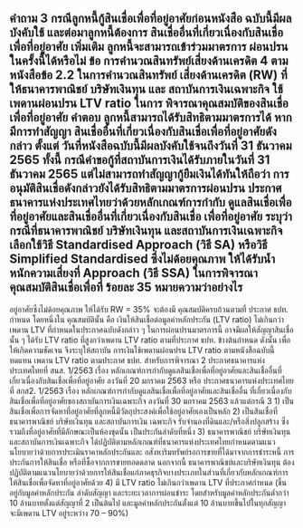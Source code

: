 คำถาม
3 กรณีลูกหนี้กู้สินเชื่อเพื่อที่อยู่อาศัยก่อนหนังสือ
ฉบับนี้มีผลบังคับใช้ และต่อมาลูกหนี้ต้องการ
สินเชื่ออื่นที่เกี่ยวเนื่องกับสินเชื่อเพื่อที่อยู่อาศัย
เพิ่มเติม ลูกหนี้จะสามารถเข้าร่วมมาตรการ
ผ่อนปรนในครั้งนี้ได้หรือไม่
ข้อ
การคํานวณสินทรัพย์เสี่ยงด้านเครดิต
4 ตามหนังสือข้อ 2.2 ในการคำนวณสินทรัพย์
เสี่ยงด้านเครดิต (RW) ที่ให้ธนาคารพาณิชย์
บริษัทเงินทุน และ สถาบันการเงินเฉพาะกิจ
ใช้เพดานผ่อนปรน LTV ratio ในการ
พิจารณาคุณสมบัติของสินเชื่อเพื่อที่อยู่อาศัย
คําตอบ
ลูกหนี้สามารถได้รับสิทธิตามมาตรการได้ หากมีการทำสัญญา
สินเชื่ออื่นที่เกี่ยวเนื่องกับสินเชื่อเพื่อที่อยู่อาศัยดังกล่าว ตั้งแต่
วันที่หนังสือฉบับนี้มีผลบังคับใช้จนถึงวันที่ 31 ธันวาคม 2565
ทั้งนี้ กรณีคำขอกู้ที่สถาบันการเงินได้รับภายในวันที่ 31
ธันวาคม 2565 แต่ไม่สามารถทำสัญญากู้ยืมเงินได้ทันให้ถือว่า
การอนุมัติสินเชื่อดังกล่าวยังได้รับสิทธิตามมาตรการผ่อนปรน
ประกาศธนาคารแห่งประเทศไทยว่าด้วยหลักเกณฑ์การกำกับ
ดูแลสินเชื่อเพื่อที่อยู่อาศัยและสินเชื่ออื่นที่เกี่ยวเนื่องกับสินเชื่อ
เพื่อที่อยู่อาศัย ระบุว่ากรณีที่ธนาคารพาณิชย์ บริษัทเงินทุน
และสถาบันการเงินเฉพาะกิจเลือกใช้วิธี Standardised
Approach (วิธี SA) หรือวิธี Simplified Standardised
ซึ่งไม่ด้อยคุณภาพ ให้ได้รับน้ำหนักความเสี่ยงที่ Approach (วิธี SSA) ในการพิจารณาคุณสมบัติสินเชื่อเพื่อที่
ร้อยละ 35 หมายความว่าอย่างไร
-
อยู่อาศัยซึ่งไม่ด้อยคุณภาพ ให้ได้รับ RW = 35% จะต้องมี
คุณสมบัติครบถ้วนตามที่ ประกาศ ธปท. กำหนด โดยหนึ่งใน
คุณสมบัตินั้น คือ เงินให้สินเชื่อต่อมูลค่าหลักประกัน (LTV ratio)
ไม่เกินกว่าเพดาน LTV ที่กำหนดในประกาศฉบับดังกล่าว
ๆ
ในการผ่อนปรนมาตรการนี้ อาจมีผลให้สัญญาสินเชื่อนั้น ๆ
ได้รับ LTV ratio ที่สูงกว่าเพดาน LTV ratio ตามที่ประกาศ ธปท.
ข้างต้นกําหนด ดังนั้น เพื่อให้เกิดความชัดเจน จึงระบุให้สถาบัน
การเงินใช้เพดานผ่อนปรน LTV ratio ตามหนังสือฉบับนี้ทดแทน
เพดาน LTV ratio ตามประกาศ ธปท. สำหรับการพิจารณา
2 ประกาศธนาคารแห่งประเทศไทยที่ สนส. 1/2563 เรื่อง หลักเกณฑ์การกำกับดูแลสินเชื่อเพื่อที่อยู่อาศัยและสินเชื่ออื่นที่เกี่ยวเนื่องกับสินเชื่อเพื่อที่อยู่อาศัย
ลงวันที่ 20 มกราคม 2563 หรือ ประกาศธนาคารแห่งประเทศไทย ที่ สกส2. 1/2563 เรื่อง หลักเกณฑ์การกำกับดูแลสินเชื่อเพื่อที่อยู่อาศัยและสินเชื่ออื่น
ที่เกี่ยวเนื่องกับสินเชื่อเพื่อที่อยู่อาศัยของสถาบันการเงินเฉพาะกิจ ลงวันที่ 30 มกราคม 2563 แล้วแต่กรณี
3 1) เป็นสินเชื่อเพื่อการจัดหาที่อยู่อาศัยที่ลูกหนี้มีวัตถุประสงค์เพื่อใช้อยู่อาศัยเองเป็นหลัก 2) เป็นสินเชื่อที่ธนาคารพาณิชย์ บริษัทเงินทุน และสถาบันการเงิน
เฉพาะกิจ รับจำนองที่ดินและ/หรือสิ่งปลูกสร้าง ซึ่งรวมถึงที่อยู่อาศัยที่มีลักษณะเป็นห้องชุดนั้น เป็นประกันลำดับที่หนึ่ง 3) ธนาคารพาณิชย์ บริษัทเงินทุน
และสถาบันการเงินเฉพาะกิจ ได้ปฏิบัติตามหลักเกณฑ์ที่ธนาคารแห่งประเทศไทยกำหนดตามแนวนโยบายว่าด้วยการประเมินราคาหลักประกันและ
อสังหาริมทรัพย์รอการขายที่ได้มาจากการชำระหนี้ การประกันการให้สินเชื่อ หรือที่ซื้อจากการขายทอดตลาด นอกจากนี้ ธนาคารพาณิชย์และบริษัทเงินทุน
ต้องปฏิบัติตามแนวนโยบายว่าด้วยการให้สินเชื่อแก่ภาคธุรกิจบางประเภทในส่วนที่เกี่ยวกับหลักเกณฑ์การให้สินเชื่อเพื่อจัดหาที่อยู่อาศัยด้วย 4) มี LTV ratio
ไม่เกินกว่าเพดาน LTV ที่ประกาศกำหนด (ขึ้นอยู่กับมูลค่าหลักประกัน ลำดับสัญญา และระยะเวลาการผ่อนชำระ โดยสำหรับมูลค่าหลักประกันต่ำกว่า
10 ล้านบาทตั้งแต่สัญญาที่ 2 เป็นต้นไป และมูลค่าหลักประกันตั้งแต่ 10 ล้านบาทขึ้นไปในทุกสัญญา จะมีเพดาน LTV อยู่ระหว่าง 70 – 90%)
